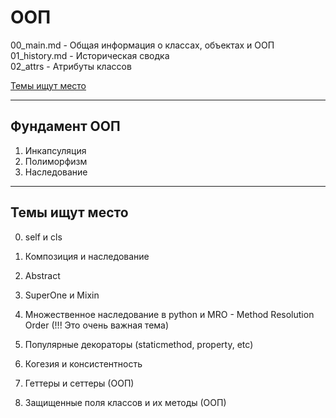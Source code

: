 # ООП 

00_main.md      - Общая информация о классах, объектах и ООП  
01_history.md   - Историческая сводка  
02_attrs        - Атрибуты классов




[Темы ищут место](#Темы-ищут-место)
  
  
----
## Фундамент ООП  
1. Инкапсуляция   
2. Полиморфизм  
3. Наследование  


----
## Темы ищут место 
0. self и cls  

1. Композиция и наследование  

2. Abstract  

3. SuperOne и Mixin  

4. Множественное наследование в python и MRO - Method Resolution Order (!!! Это очень важная тема)  

5. Популярные декораторы (staticmethod, property, etc)  

6. Когезия и консистентность  

7. Геттеры и сеттеры (ООП)  

8. Защищенные поля классов и их методы (ООП)  
